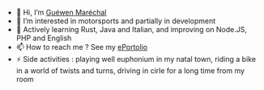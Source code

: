 - 👋 Hi, I’m [Guéwen Maréchal](https://github.com/marechalg/)
- 👀 I’m interested in motorsports and partially in development
- 🌱 Actively learning Rust, Java and Italian, and improving on Node.JS, PHP and English
- 📫 How to reach me ? See my [ePortolio](http://www.guewen-marechal.ovh:8000/)
- ⚡ Side activities : playing well euphonium in my natal town, riding a bike in a world of twists and turns, driving in cirle for a long time from my room
